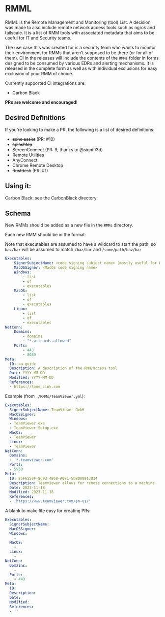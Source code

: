 # RMML
RMML is the Remote Management and Monitoring (tool) List. A decision was made to also include remote network access tools such as ngrok and tailscale. It is a list of RMM tools with associated metadata that aims to be useful for IT and Security teams.

The use case this was created for is a security team who wants to monitor their environment for RMMs that aren't supposed to be there (or for all of them). CI in the releases will include the contents of the `RMMs` folder in forms designed to be consumed by various EDRs and alerting mechanisms. It is released in the complete form as well as with individual exclusions for easy exclusion of your RMM of choice.

Currently supported CI integrations are:

* Carbon Black

**PRs are welcome and encouraged!**

## Desired Definitions
If you're looking to make a PR, the following is a list of desired definitions:

- ~~zoho assist~~ (PR: #10)
- ~~splashtop~~
- ~~ScreenConnect~~ (PR: 9, thanks to @signifi3d)
- Remote Utilities
- AnyConnect
- Chrome Remote Desktop
- ~~Rustdesk~~ (PR: #1)

## Using it:
Carbon Black: see the CarbonBlack directory

## Schema
New RMMs should be added as a new file in the `RMMs` directory.

Each new RMM should be in the format:

Note that executables are assumed to have a wildcard to start the path. so `baz/bar` will be assumed to match `/baz/bar` and `/some/path/baz/bar`

```yaml
Executables:
    SignerSubjectName: <code signing subject name> (mostly useful for Windows and *nix)
    MacOSSigner: <MacOS code signing name>
    Windows:
        - list 
        - of
        - executables
    MacOS:
        - list 
        - of
        - executables
    Linux:
        - list 
        - of
        - executables
NetConn:
    Domains:
        - domains
        - "*.wilcards.allowed"
    Ports:
        - 443
        - 8080
Meta:
  ID: <a guid>
  Description: A description of the RMM/access tool
  Date: YYYY-MM-DD
  Modified: YYYY-MM-DD
  References:
  - https://Some_Link.com
```

Example (from `./RMMs/TeamViewer.yml`):

```yaml
Executables:
  SignerSubjectName: TeamViewer GmbH
  MacOSSigner:
  Windows:
  - TeamViewer.exe
  - TeamViewer_Setup.exe
  MacOS:
  - TeamViewer
  Linux:
  - TeamViewer
NetConn:
  Domains:
  - '*.teamviewer.com'
  Ports:
  - 5938
Meta:
  ID: 85F6550F-8693-4B68-A081-5DBDA0913014
  Description: Teamviewer allows for remote connections to a machine
  Date: 2023-11-18
  Modified: 2023-11-18
  References:
  - 'https://www.teamviewer.com/en-us/'
```

A blank to make life easy for creating PRs:

```yaml
Executables:
  SignerSubjectName:
  MacOSSigner:
  Windows:
    - 
  MacOS:
    - 
  Linux:
    - 
NetConn:
  Domains:
    - 
  Ports:
    - 443
Meta:
  ID:
  Description:
  Date:
  Modified:
  References:
  - ''
```
